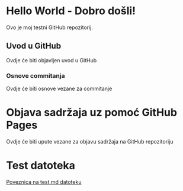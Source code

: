 # Hello World - Dobro došli!
Ovo je moj testni GitHub repozitorij.

## Uvod u GitHub

Ovdje će biti objavljen uvod u GitHub

### Osnove commitanja

Ovdje će biti osnove vezane za commitanje

# Objava sadržaja uz pomoć GitHub Pages

Ovdje će biti upute vezane za objavu sadržaja na GitHub repozitoriju

# Test datoteka
[Poveznica na test.md datoteku](https://github.com/tbrkic/hello-world/blob/gh-pages/test.md)




















































